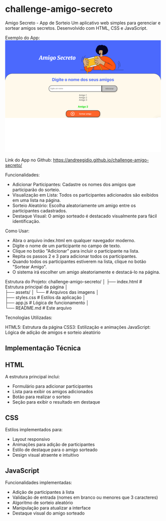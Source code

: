 # challenge-amigo-secreto
Amigo Secreto - App de Sorteio
Um aplicativo web simples para gerenciar e sortear amigos secretos. Desenvolvido com HTML, CSS e JavaScript.

Exemplo do App:
![Screenshot do App](assets/screenshot.png)

Link do App no Github: https://andreegidio.github.io/challenge-amigo-secreto/

Funcionalidades:

- Adicionar Participantes: Cadastre os nomes dos amigos que participarão do sorteio.
- Visualização em Lista: Todos os participantes adicionados são exibidos em uma lista na página.
- Sorteio Aleatório: Escolha aleatoriamente um amigo entre os participantes cadastrados.
- Destaque Visual: O amigo sorteado é destacado visualmente para fácil identificação.

Como Usar:

- Abra o arquivo index.html em qualquer navegador moderno.
- Digite o nome de um participante no campo de texto.
- Clique no botão "Adicionar" para incluir o participante na lista.
- Repita os passos 2 e 3 para adicionar todos os participantes.
- Quando todos os participantes estiverem na lista, clique no botão "Sortear Amigo".
- O sistema irá escolher um amigo aleatoriamente e destacá-lo na página.

Estrutura do Projeto:
 challenge-amigo-secreto/
│
├── index.html          # Estrutura principal da página
│   
├── assets/
│   └──                 # Arquivos das imagens
│   
├── styles.css          # Estilos da aplicação
│   
├── app.js              # Lógica de funcionamento
│   
└── README.md           # Este arquivo

Tecnologias Utilizadas:

HTML5: Estrutura da página
CSS3: Estilização e animações
JavaScript: Lógica de adição de amigos e sorteio aleatório

Implementação Técnica
---------------------
HTML
----
A estrutura principal inclui:
- Formulário para adicionar participantes
- Lista para exibir os amigos adicionados
- Botão para realizar o sorteio
- Seção para exibir o resultado em destaque

CSS
---
Estilos implementados para:
- Layout responsivo
- Animações para adição de participantes
- Estilo de destaque para o amigo sorteado
- Design visual atraente e intuitivo

JavaScript
----------
Funcionalidades implementadas:
- Adição de participantes à lista
- Validação de entrada (nomes em branco ou menores que 3 caracteres)
- Algoritmo de sorteio aleatório
- Manipulação para atualizar a interface
- Destaque visual do amigo sorteado

